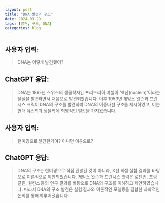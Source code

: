 ```yaml
---
layout: post
title: "DNA 발견과 구조"
date: 2024-03-29
tags: [발견, 구조, DNA]
categories: blog
---
```


## 사용자 입력:
> DNA는 어떻게 발견했어?

## ChatGPT 응답:
> DNA는 1869년 스위스의 생물학자인 프리드리히 미셸이 '핵산(nuclein)'이라는 물질을 발견하면서 처음으로 발견되었습니다. 이후 1953년 제임스 왓슨과 프란시스 크릭이 DNA의 구조를 발견하여 DNA의 이중나선 구조를 제시하였고, 이는 현대 유전학과 생물학에 혁명적인 발전을 가져왔습니다.

## 사용자 입력:
> 현미경으로 발견한거야? 아니면 이론으로?

## ChatGPT 응답:
> DNA의 구조는 현미경으로 직접 관찰된 것이 아니라, X선 회절 실험 결과를 바탕으로 이론적으로 제안되었습니다. 제임스 왓슨과 프란시스 크릭은 로젠번, 프랑클린, 윌킨스 등의 연구 결과를 바탕으로 DNA의 구조를 이해하고 제안하였습니다. 따라서 DNA의 구조 발견은 실험 결과와 이론적인 모델링을 결합한 과학적인 논의를 통해 이루어졌습니다.

